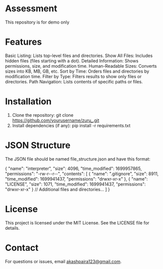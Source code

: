 # Assessment
This repository is for demo only

# Features
Basic Listing: Lists top-level files and directories.
Show All Files: Includes hidden files (files starting with a dot).
Detailed Information: Shows permissions, size, and modification time.
Human-Readable Sizes: Converts sizes into KB, MB, GB, etc.
Sort by Time: Orders files and directories by modification time.
Filter by Type: Filters results to show only files or directories.
Path Navigation: Lists contents of specific paths or files.

# Installation
1. Clone the repository: git clone https://github.com/yourusername/zuru_.git
2. Install dependencies (if any): pip install -r requirements.txt

# JSON Structure
The JSON file should be named file_structure.json and have this format:

{
    "name": "interpreter",
    "size": 4096,
    "time_modified": 1699957865,
    "permissions": "-rw-r--r--",
    "contents": [
        {
            "name": ".gitignore",
            "size": 8911,
            "time_modified": 1699941437,
            "permissions": "drwxr-xr-x"
        },
        {
            "name": "LICENSE",
            "size": 1071,
            "time_modified": 1699941437,
            "permissions": "drwxr-xr-x"
        }
        // Additional files and directories...
    ]
}

# License
This project is licensed under the MIT License. See the LICENSE file for details.

# Contact
For questions or issues, email akashpaira123@gmail.com.



